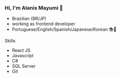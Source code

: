 ### Hi, I'm Alanis Mayumi 👋

- Brazilian (BR/JP)
- working as frontend developer
- Portuguese/English/Spanish/Japanese/Korean 📚💜

Skills
- React JS
- Javascript
- C#
- SQL Server
- Git
<!--
**AlanisMayumi/AlanisMayumi** is a ✨ _special_ ✨ repository because its `README.md` (this file) appears on your GitHub profile.

Here are some ideas to get you started:

- 🔭 I’m currently working on ...
- 🌱 I’m currently learning ...
- 👯 I’m looking to collaborate on ...
- 🤔 I’m looking for help with ...
- 💬 Ask me about ...
- 📫 How to reach me: ...
- 😄 Pronouns: ...
- ⚡ Fun fact: ...


<img src="https://camo.githubusercontent.com/481122dac64154d43bc266a97fb725f80977288e2c1212d5f9776fbc9c205cf3/68747470733a2f2f696d672e736869656c64732e696f2f62616467652f72656163742d3545354535453f6c6f676f3d7265616374267374796c653d666f722d7468652d6261646765266c6162656c436f6c6f723d303030303030" data-canonical-src="https://img.shields.io/badge/react-5E5E5E?logo=react&amp;style=for-the-badge&amp;labelColor=000000" style="max-width:100%;">
-->
